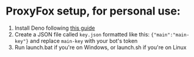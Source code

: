 # ProxyFox setup, for personal use:
1. Install Deno following [this guide](https://deno.land/#installation)
2. Create a JSON file called `key.json` formatted like this: `{"main":"main-key"}` and replace `main-key` with your bot's token
3. Run launch.bat if you're on Windows, or launch.sh if you're on Linux